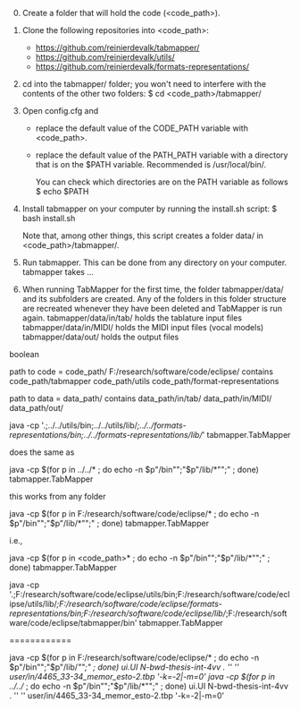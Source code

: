 0. Create a folder that will hold the code (<code_path>).

1. Clone the following repositories into <code_path>:
   - https://github.com/reinierdevalk/tabmapper/  
   - https://github.com/reinierdevalk/utils/ 
   - https://github.com/reinierdevalk/formats-representations/ 

2. cd into the tabmapper/ folder; you won't need to interfere with the 
   contents of the other two folders:
   $ cd <code_path>/tabmapper/
  
3. Open config.cfg and 
   - replace the default value of the CODE_PATH variable with <code_path>. 
   - replace the default value of the PATH_PATH variable with a directory
     that is on the $PATH variable. Recommended is /usr/local/bin/.
     
     You can check which directories are on the PATH variable as follows 
     $ echo $PATH

4. Install tabmapper on your computer by running the install.sh script: 
   $ bash install.sh

   Note that, among other things, this script creates a folder data/ in
   <code_path>/tabmapper/.

5. Run tabmapper. This can be done from any directory on your computer.
   tabmapper takes ...


 

 
5. When running TabMapper for the first time, the folder tabmapper/data/ and 
   its subfolders are created. Any of the folders in this folder structure are 
   recreated whenever they have been deleted and TabMapper is run again. 
   tabmapper/data/in/tab/	holds the tablature input files
   tabmapper/data/in/MIDI/	holds the MIDI input files (vocal models)
   tabmapper/data/out/		holds the output files


boolean

path to code = 	code_path/				F:/research/software/code/eclipse/
contains	code_path/tabmapper
		code_path/utils
		code_path/format-representations

path to data = 	data_path/
contains	data_path/in/tab/
		data_path/in/MIDI/
		data_path/out/ 




java -cp '.;../../utils/bin;../../utils/lib/*;../../formats-representations/bin;../../formats-representations/lib/*' tabmapper.TabMapper

does the same as

java -cp $(for p in ../../* ; do echo -n $p"/bin"";"$p"/lib/*"";" ; done) tabmapper.TabMapper

this works from any folder

java -cp $(for p in F:/research/software/code/eclipse/* ; do echo -n $p"/bin"";"$p"/lib/*"";" ; done) tabmapper.TabMapper

i.e., 

java -cp $(for p in <code_path>* ; do echo -n $p"/bin"";"$p"/lib/*"";" ; done) tabmapper.TabMapper

java -cp '.;F:/research/software/code/eclipse/utils/bin;F:/research/software/code/eclipse/utils/lib/*;F:/research/software/code/eclipse/formats-representations/bin;F:/research/software/code/eclipse/lib/*;F:/research/software/code/eclipse/tabmapper/bin' tabmapper.TabMapper



============

java -cp $(for p in F:/research/software/code/eclipse/* ; do echo -n $p"/bin"";"$p"/lib/*"";" ; done) ui.UI N-bwd-thesis-int-4vv . '' '' user/in/4465_33-34_memor_esto-2.tbp '-k=-2|-m=0'
java -cp $(for p in ../../* ; do echo -n $p"/bin"";"$p"/lib/*"";" ; done) ui.UI N-bwd-thesis-int-4vv . '' '' user/in/4465_33-34_memor_esto-2.tbp '-k=-2|-m=0'